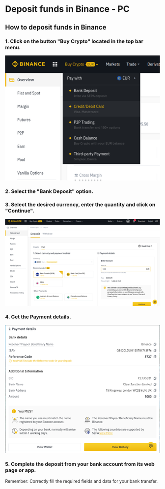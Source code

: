 # Deposit funds in Binance - PC

## How to deposit funds in Binance



### 1. Click on the button "Buy Crypto" located in the top bar menu.



![](../../../.gitbook/assets/buybnb0%20%281%29.png)

### 

### 2. Select the "Bank Deposit" option.



### 3. Select the desired currency, enter the quantity and click on "Continue".



![](../../../.gitbook/assets/fondosbinance2.png)

### 

### 4. Get the Payment details.



![](../../../.gitbook/assets/fondosbinance3.png)

### 

### 5. Complete the deposit from your bank account from its web page or app. 

Remember: Correctly fill the required fields and data for your bank transfer.





